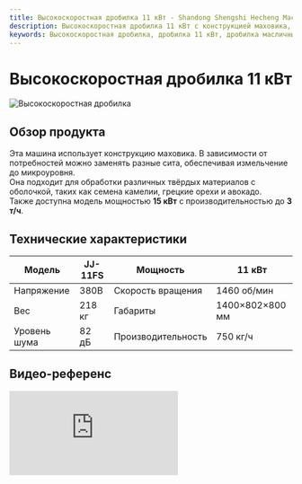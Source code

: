 ```yaml
---
title: Высокоскоростная дробилка 11 кВт - Shandong Shengshi Hecheng Machinery Co., Ltd.
description: Высокоскоростная дробилка 11 кВт с конструкцией маховика, способна измельчать различные твёрдые материалы, такие как семена камелии, грецкие орехи, авокадо, до микроуровня. Производительность — 750 кг/ч.
keywords: Высокоскоростная дробилка, дробилка 11 кВт, дробилка масличных культур, дробилка семян камелии, дробилка грецкого ореха, дробилка авокадо, микроизмельчение, дробилка с маховиком, оборудование для предварительной обработки масличных культур, измельчительное оборудование, высокоскоростное измельчительное оборудование, высокоскоростная дробилка 11 кВт, оборудование для измельчения, оборудование для переработки масличных культур
---
```


# Высокоскоростная дробилка 11 кВт
![Высокоскоростная дробилка](https://i.postimg.cc/QjCxz20G/image.png?dl=1)

## Обзор продукта

Эта машина использует конструкцию маховика. В зависимости от потребностей можно заменять разные сита, обеспечивая измельчение до микроуровня.  
Она подходит для обработки различных твёрдых материалов с оболочкой, таких как семена камелии, грецкие орехи и авокадо.  
Также доступна модель мощностью **15 кВт** с производительностью до **3 т/ч**.

## Технические характеристики

| Модель | JJ-11FS | Мощность | 11 кВт |
|---|---|---|---|
| Напряжение | 380В | Скорость вращения | 1460 об/мин |
| Вес | 218 кг | Габариты | 1400×802×800 мм |
| Уровень шума | 82 дБ | Производительность | 750 кг/ч |

## Видео-референс

<div class="video-container">
  <iframe src="https://www.youtube.com/embed/o-APYfttI74" frameborder="0" allow="accelerometer; autoplay; clipboard-write; encrypted-media; gyroscope; picture-in-picture" allowfullscreen></iframe>
</div>